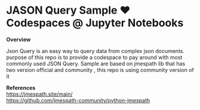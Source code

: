 # JASON Query Sample  ♥️ Codespaces @ Jupyter Notebooks

**Overview** 

Json Query is an easy way to query data from complex json documents. purpose of this repo  is to provide a codespace to pay around with most commonly used JSON Query.
Sample are based on jmespath lib  that has two version official and community , this repo is using community version of it 

**References** 
<br>https://jmespath.site/main/ <br>
https://github.com/jmespath-community/python-jmespath

